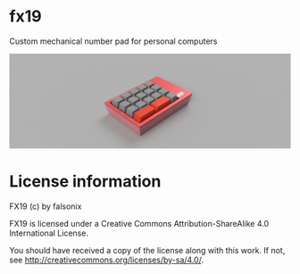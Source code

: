 # fx19
Custom mechanical number pad for personal computers

![3d render of the fx19](./fx19-enclosure-v45.png)

# License information
FX19 (c) by falsonix

FX19 is licensed under a
Creative Commons Attribution-ShareAlike 4.0 International License.

You should have received a copy of the license along with this
work. If not, see <http://creativecommons.org/licenses/by-sa/4.0/>.
